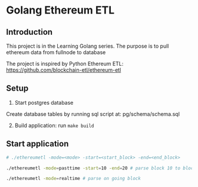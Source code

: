 # Golang Ethereum ETL

## Introduction

This project is in the Learning Golang series. The purpose is to pull ethereum data from fullnode to database

The project is inspired by Python Ethereum ETL: <https://github.com/blockchain-etl/ethereum-etl>

## Setup

1. Start postgres database

Create database tables by running sql script at: pg/schema/schema.sql

2. Build application: run `make build`

## Start application

```sh
# ./ethereumetl -mode=<mode> -start=<start_block> -end=<end_block>

./ethereumetl -mode=pasttime -start=10 -end=20 # parse block 10 to block 20

./ethereumetl -mode=realtime # parse on going block
```
